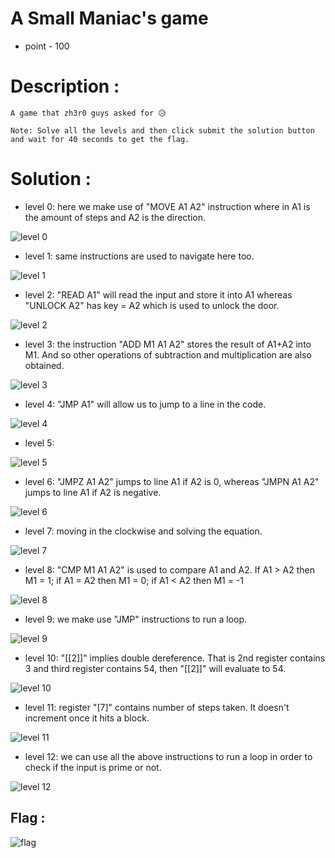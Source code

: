 # A Small Maniac's game

* point - 100

# Description :
```
A game that zh3r0 guys asked for 😥

Note: Solve all the levels and then click submit the solution button and wait for 40 seconds to get the flag. 
```

# Solution :

* level 0: here we make use of "MOVE A1 A2" instruction where in A1 is the amount of steps and A2 is the direction.

![level 0](https://github.com/shravya-bhaskara/CTF-s/blob/main/zh3r0CTF/level%200.png)

* level 1: same instructions are used to navigate here too. 

![level 1](https://github.com/shravya-bhaskara/CTF-s/blob/main/zh3r0CTF/level%201.png)

* level 2: "READ A1" will read the input and store it into A1 whereas "UNLOCK A2" has key = A2 which is used to unlock the door. 

![level 2](https://github.com/shravya-bhaskara/CTF-s/blob/main/zh3r0CTF/level%202.png)

* level 3: the instruction "ADD M1 A1 A2" stores the result of A1+A2 into M1. And so other operations of subtraction and multiplication are also obtained.

![level 3](https://github.com/shravya-bhaskara/CTF-s/blob/main/zh3r0CTF/level%203.png)

* level 4: "JMP A1" will allow us to jump to a line in the code.

![level 4](https://github.com/shravya-bhaskara/CTF-s/blob/main/zh3r0CTF/level%204.png)

* level 5: 

![level 5](https://github.com/shravya-bhaskara/CTF-s/blob/main/zh3r0CTF/level%205.png)

* level 6: "JMPZ A1 A2" jumps to line A1 if A2 is 0, whereas "JMPN A1 A2" jumps to line A1 if A2 is negative.

![level 6](https://github.com/shravya-bhaskara/CTF-s/blob/main/zh3r0CTF/level%206.png)

* level 7: moving in the clockwise and solving the equation.

![level 7](https://github.com/shravya-bhaskara/CTF-s/blob/main/zh3r0CTF/level%207.png)

* level 8: "CMP M1 A1 A2" is used to compare A1 and A2. If A1 > A2 then M1 = 1; if A1 = A2 then M1 = 0; if A1 < A2 then M1 = -1

![level 8](https://github.com/shravya-bhaskara/CTF-s/blob/main/zh3r0CTF/level%208.png)

* level 9: we make use "JMP" instructions to run a loop.

![level 9](https://github.com/shravya-bhaskara/CTF-s/blob/main/zh3r0CTF/level%209.png)

* level 10: "[[2]]" implies double dereference. That is 2nd register contains 3 and third register contains 54, then "[[2]]" will evaluate to 54.

![level 10](https://github.com/shravya-bhaskara/CTF-s/blob/main/zh3r0CTF/level%2010.png)

* level 11: register "[7]" contains number of steps taken. It doesn't increment once it hits a block.

![level 11](https://github.com/shravya-bhaskara/CTF-s/blob/main/zh3r0CTF/level%2011.png)

* level 12: we can use all the above instructions to run a loop in order to check if the input is prime or not. 

![level 12](https://github.com/shravya-bhaskara/CTF-s/blob/main/zh3r0CTF/level%2012.png)

## Flag :

![flag](https://github.com/shravya-bhaskara/CTF-s/blob/main/zh3r0CTF/flag.png)


